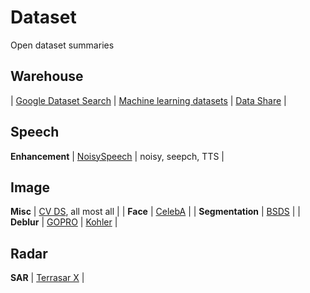 # Dataset
Open dataset summaries

## Warehouse

| [Google Dataset Search](https://datasetsearch.research.google.com/) | [Machine learning datasets](https://www.datasetlist.com/) | [Data Share](https://datashare.is.ed.ac.uk/) |


## Speech

**Enhancement** | [NoisySpeech](https://datashare.is.ed.ac.uk/handle/10283/2791) | noisy, seepch, TTS | 


## Image


**Misc** | [CV DS](https://github.com/wangqingbaidu/Dr.Sure), all most all |   |
**Face** | [CelebA](http://mmlab.ie.cuhk.edu.hk/projects/CelebA.html) |  |
**Segmentation** | [BSDS](https://www2.eecs.berkeley.edu/Research/Projects/CS/vision/bsds/) |  |
**Deblur** | [GOPRO](https://seungjunnah.github.io/Datasets/gopro) | [Kohler](http://webdav.is.mpg.de/pixel/benchmark4camerashake/) |

## Radar

**SAR** | [Terrasar X](https://terrasar-x-archive.terrasar.com/) |


